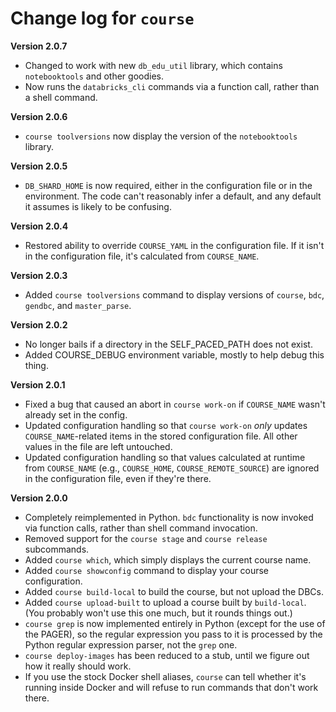 # Change log for `course`

**Version 2.0.7**

- Changed to work with new `db_edu_util` library, which contains 
  `notebooktools` and other goodies.
- Now runs the `databricks_cli` commands via a function call, rather than
  a shell command.

**Version 2.0.6**

- `course toolversions` now display the version of the `notebooktools`
  library.

**Version 2.0.5**

- `DB_SHARD_HOME` is now required, either in the configuration file or in
  the environment. The code can't reasonably infer a default, and any default
  it assumes is likely to be confusing. 

**Version 2.0.4**

- Restored ability to override `COURSE_YAML` in the configuration file. If
  it isn't in the configuration file, it's calculated from `COURSE_NAME`.

**Version 2.0.3**

- Added `course toolversions` command to display versions of `course`,
  `bdc`, `gendbc`, and `master_parse`.

**Version 2.0.2**

- No longer bails if a directory in the SELF_PACED_PATH does not exist.
- Added COURSE_DEBUG environment variable, mostly to help debug this thing.

**Version 2.0.1**

- Fixed a bug that caused an abort in `course work-on` if `COURSE_NAME`
  wasn't already set in the config.
- Updated configuration handling so that `course work-on` _only_ updates
  `COURSE_NAME`-related items in the stored configuration file. All 
  other values in the file are left untouched.
- Updated configuration handling so that values calculated at runtime from
  `COURSE_NAME` (e.g., `COURSE_HOME`, `COURSE_REMOTE_SOURCE`) are ignored
  in the configuration file, even if they're there.

**Version 2.0.0**

- Completely reimplemented in Python. `bdc` functionality is now invoked via
  function calls, rather than shell command invocation.
- Removed support for the `course stage` and `course release` subcommands.
- Added `course which`, which simply displays the current course name. 
- Added `course showconfig` command to display your course configuration.
- Added `course build-local` to build the course, but not upload the DBCs.
- Added `course upload-built` to upload a course built by `build-local`.
  (You probably won't use this one much, but it rounds things out.)
- `course grep` is now implemented entirely in Python (except for the use of
  the PAGER), so the regular expression you pass to it is processed by the
  Python regular expression parser, not the `grep` one.
- `course deploy-images` has been reduced to a stub, until we figure out how
  it really should work.
- If you use the stock Docker shell aliases, `course` can tell whether it's
  running inside Docker and will refuse to run commands that don't work there.
